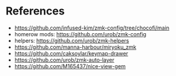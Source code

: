 
# References
- https://github.com/infused-kim/zmk-config/tree/chocofi/main
- homerow mods: https://github.com/urob/zmk-config
- helpers: https://github.com/urob/zmk-helpers
- https://github.com/manna-harbour/miryoku_zmk
- https://github.com/caksoylar/keymap-drawer
- https://github.com/urob/zmk-auto-layer
- https://github.com/M165437/nice-view-gem